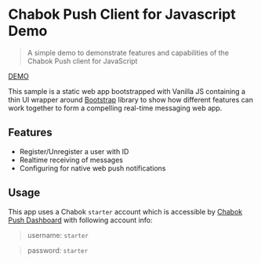 # Chabok Push Client for Javascript Demo


> A simple demo to demonstrate features and capabilities of the Chabok Push client for JavaScript

[DEMO](https://webpush.chabokpush.com/)

This sample is a static web app bootstrapped with Vanilla JS containing a thin UI wrapper around [Bootstrap](http://getbootstrap.com/) library to show how different features can work together to form a compelling real-time messaging web app.

## Features
- Register/Unregister a user with ID
- Realtime receiving of messages
- Configuring for native web push notifications

## Usage
This app uses a Chabok `starter` account which is accessible by [Chabok Push Dashboard](https://sandbox.push.adpdigital.com) with following account info:

> username: `starter`

> password: `starter`
 
